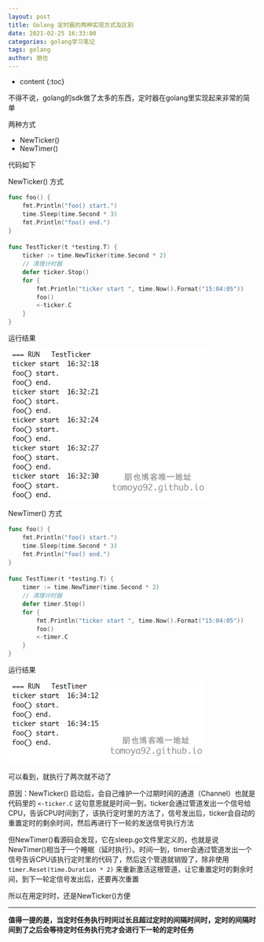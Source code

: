 ```yaml
---
layout: post
title: Golang 定时器的两种实现方式及区别
date: 2021-02-25 16:33:00
categories: golang学习笔记
tags: golang
author: 朋也
---
```


* content
{:toc}

不得不说，golang的sdk做了太多的东西，定时器在golang里实现起来非常的简单

两种方式

- NewTicker()
- NewTimer()

代码如下

NewTicker() 方式

```go
func foo() {
    fmt.Println("foo() start.")
    time.Sleep(time.Second * 3)
    fmt.Println("foo() end.")
}

func TestTicker(t *testing.T) {
    ticker := time.NewTicker(time.Second * 2)
    // 清理计时器
    defer ticker.Stop()
    for {
        fmt.Println("ticker start ", time.Now().Format("15:04:05"))
        foo()
        <-ticker.C
    }
}
```

运行结果

![](/assets/images/2021-02-25-16-33-13.png)

NewTimer() 方式

```go
func foo() {
    fmt.Println("foo() start.")
    time.Sleep(time.Second * 3)
    fmt.Println("foo() end.")
}

func TestTimer(t *testing.T) {
    timer := time.NewTimer(time.Second * 2)
    // 清理计时器
    defer timer.Stop()
    for {
        fmt.Println("ticker start ", time.Now().Format("15:04:05"))
        foo()
        <-timer.C
    }
}
```

运行结果

![](/assets/images/2021-02-25-16-34-54.png)

可以看到，就执行了两次就不动了

原因：NewTicker() 启动后，会自己维护一个过期时间的通道（Channel）也就是代码里的 `<-ticker.C` 这句意思就是时间一到，ticker会通过管道发出一个信号给CPU，告诉CPU时间到了，该执行定时里的方法了，信号发出后，ticker会自动的重置定时的剩余时间，然后再进行下一轮的发送信号执行方法

但NewTimer()看源码会发现，它在sleep.go文件里定义的，也就是说NewTimer()相当于一个睡眠（延时执行）。时间一到，timer会通过管道发出一个信号告诉CPU该执行定时里的代码了，然后这个管道就销毁了，除非使用 `timer.Reset(time.Duration * 2)` 来重新激活这根管道，让它重置定时的剩余时间，到下一轮定信号发出后，还要再次重置

所以在用定时时，还是NewTicker()方便

-----

**值得一提的是，当定时任务执行时间过长且超过定时的间隔时间时，定时的间隔时间到了之后会等待定时任务执行完才会进行下一轮的定时任务**
